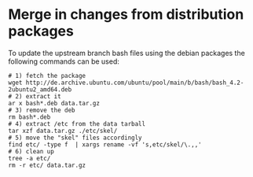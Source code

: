 
Merge in changes from distribution packages
===========================================

To update the upstream branch bash files using the debian packages the
following commands can be used:


    # 1) fetch the package
    wget http://de.archive.ubuntu.com/ubuntu/pool/main/b/bash/bash_4.2-2ubuntu2_amd64.deb
    # 2) extract it
    ar x bash*.deb data.tar.gz
    # 3) remove the deb
    rm bash*.deb
    # 4) extract /etc from the data tarball
    tar xzf data.tar.gz ./etc/skel/
    # 5) move the "skel" files accordingly
    find etc/ -type f  | xargs rename -vf 's,etc/skel/\.,,'
    # 6) clean up
    tree -a etc/
    rm -r etc/ data.tar.gz
